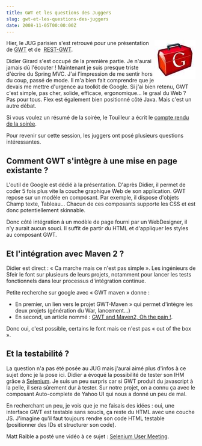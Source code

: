 ```yaml
--- 
title: GWT et les questions des Juggers
slug: gwt-et-les-questions-des-juggers
date: 2008-11-05T00:00:00Z
---
```


<img src="/assets/images/posts/2008/11/gwt.jpg" style="float:right"/>

Hier, le JUG parisien s'est retrouvé pour une présentation de [GWT](http://code.google.com/webtoolkit/) et de  [REST-GWT](http://code.google.com/p/gwt-rest/).

Didier Girard s'est occupé de la première partie. Je n'aurai jamais dû l'écouter ! Maintenant je suis presque triste d'écrire du Spring MVC. J'ai l'impression de me sentir hors du coup, passé de mode. Il m'a bien fait comprendre que je devais me mettre d'urgence au toolkit de Google. Si j'ai bien retenu, GWT c'est simple, pas cher, solide, efficace, ergonomique... le graal du Web ? Pas pour tous. Flex est également bien positionné côté Java. Mais c'est un autre débat.

Si vous voulez un résumé de la soirée, le Touilleur a écrit le [compte rendu de la soirée](http://www.touilleur-express.fr/2008/11/05/soiree-gwt-et-restlet-au-paris-jug/).

Pour revenir sur cette session, les juggers ont posé plusieurs questions intéressantes.

## Comment GWT s'intègre à une mise en page existante ?

L'outil de Google est dédié à la présentation. D'après Didier, il permet de coder 5 fois plus vite la couche graphique Web de son application. GWT repose sur un modèle en composant. Par exemple, il dispose d'objets Champ texte, Tableau... Chacun de ces composants supporte les CSS et est donc potentiellement skinnable.

Donc côté intégration à un modèle de page fourni par un WebDesigner, il n'y aurait aucun souci. Il suffit de partir du HTML et d'appliquer les styles au composant GWT.

## Et l'intégration avec Maven 2 ?

Didier est direct : « Ca marche mais ce n'est pas simple ». Les ingénieurs de Sfeir le font sur plusieurs de leurs projets, notamment pour lancer les tests fonctionnels dans leur processus d'intégration continue.

Petite recherche sur google avec « GWT maven » donne :

* En premier, un lien vers le projet GWT-Maven » qui permet d'intègre les deux projets (génération du War, lancement...)
* En second, un article nommé : [GWT and Maven2, Oh the pain !](http://rbtech.blogspot.com/2007/06/gwt-and-maven-2-oh-pain.html).

Donc oui, c'est possible, certains le font mais ce n'est pas « out of the box ».

## Et la testabilité ?

La question n'a pas été posée au JUG mais j'aurai aimé plus d'infos à ce sujet donc je la pose ici. Didier a évoqué la possibilité de tester son IHM grâce à [Selenium](http://www.tomsquest.com/blog/2008/09/selenium-en-java-demarrage-rapide/). Je suis un peu surpris car si GWT produit du javascript à la pelle, il sera sûrement dur à tester. Sur notre projet, on a connu ça avec le composant Auto-complete de Yahoo UI qui nous a donné un peu de mal.

En recherchant un peu, je vois que je me faisais des idées : oui, une interface GWT est testable sans soucis, ça reste du HTML avec une couche JS. J'imagine qu'il faut toujours rendre son code HTML testable (positionner des IDs et structurer son code).

Matt Raible a posté une vidéo à ce sujet : [Selenium User Meeting](http://raibledesigns.com/rd/entry/selenium_user_meetup_videos_posted).

